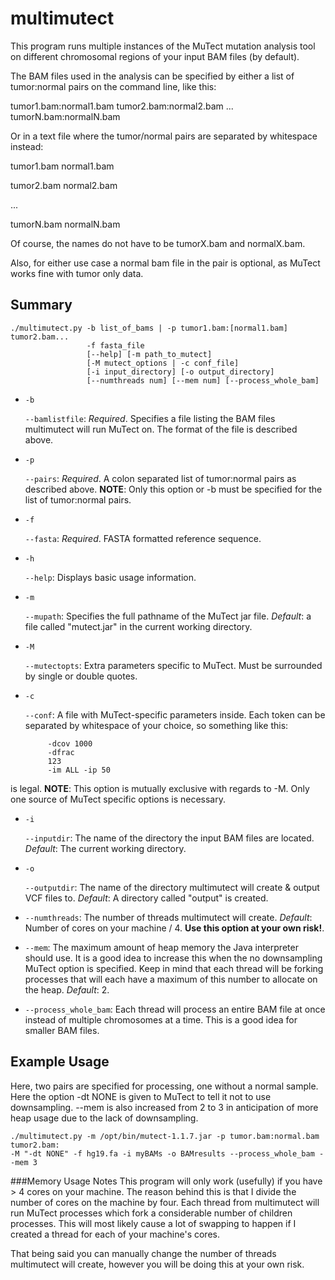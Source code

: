 multimutect
===========

This program runs multiple instances of the MuTect mutation analysis tool on
different chromosomal regions of your input BAM files (by default).

The BAM files used in the analysis can be specified by either a list of tumor:normal
pairs on the command line, like this:

tumor1.bam:normal1.bam tumor2.bam:normal2.bam ... tumorN.bam:normalN.bam

Or in a text file where the tumor/normal pairs are separated by whitespace instead:

tumor1.bam  normal1.bam 

tumor2.bam  normal2.bam

...

tumorN.bam  normalN.bam

Of course, the names do not have to be tumorX.bam and normalX.bam.

Also, for either use case a normal bam file in the pair is optional, as MuTect
works fine with tumor only data.

Summary
-------
```
./multimutect.py -b list_of_bams | -p tumor1.bam:[normal1.bam] tumor2.bam...
                 -f fasta_file 
                 [--help] [-m path_to_mutect]
                 [-M mutect_options | -c conf_file]
                 [-i input_directory] [-o output_directory]
                 [--numthreads num] [--mem num] [--process_whole_bam]
```

- `-b`

  `--bamlistfile`: *Required*. Specifies a file listing the BAM files 
                   multimutect will run MuTect on. The format of the 
                   file is described above.

- `-p`

  `--pairs`: *Required*. A colon separated list of tumor:normal pairs as 
             described above. **NOTE**: Only this option or -b 
             must be specified for the list of tumor:normal pairs.
- `-f`

  `--fasta`: *Required*. FASTA formatted reference sequence. 

-  `-h`

   `--help`: Displays basic usage information.
 
- `-m`

  `--mupath`: Specifies the full pathname of the MuTect jar file.
              *Default*: a file called "mutect.jar" in the current 
              working directory.

- `-M`

  `--mutectopts`: Extra parameters specific to MuTect. Must be surrounded
                  by single or double quotes.
- `-c`
   
  `--conf`: A file with MuTect-specific parameters inside. Each token can be
            separated by whitespace of your choice, so something like this:
            
           -dcov 1000
           -dfrac
           123
           -im ALL -ip 50

 is legal. **NOTE**: This option is mutually exclusive with regards
 to -M. Only one source of MuTect specific options is necessary.

- `-i`

  `--inputdir`: The name of the directory the input BAM files are located.
                *Default*: The current working directory.

- `-o`

  `--outputdir`: The name of the directory multimutect will create & 
                 output VCF files to.
                 *Default*: A directory called "output" is created.


-  `--numthreads`: The number of threads multimutect will create.
                   *Default*: Number of cores on your machine / 4.
                   **Use this option at your own risk!**.

-  `--mem`: The maximum amount of heap memory the Java interpreter should
            use. It is a good idea to increase this when the no downsampling
            MuTect option is specified. Keep in mind that each thread will
            be forking processes that will each have a maximum of this number
            to allocate on the heap. 
            *Default*: 2.

- `--process_whole_bam`: Each thread will process an entire BAM file at once
                         instead of multiple chromosomes at a time. This is
                         a good idea for smaller BAM files.

Example Usage
-------

Here, two pairs are specified for processing, one without a normal sample. 
Here the option -dt NONE is given to MuTect to tell it not to use downsampling.
--mem is also increased from 2 to 3 in anticipation of more heap usage due to
the lack of downsampling.

```
./multimutect.py -m /opt/bin/mutect-1.1.7.jar -p tumor.bam:normal.bam tumor2.bam:
-M "-dt NONE" -f hg19.fa -i myBAMs -o BAMresults --process_whole_bam --mem 3
```

###Memory Usage Notes
This program will only work (usefully) if you have > 4 cores on your machine.
The reason behind this is that I divide the number of cores on the machine
by four. Each thread from multimutect will run MuTect processes which fork
a considerable number of children processes. This will most likely cause
a lot of swapping to happen if I created a thread for each of your machine's cores.

That being said you can manually change the number of threads multimutect
will create, however you will be doing this at your own risk.

